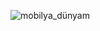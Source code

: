 ![mobilya_dünyam](https://github.com/SametcanOcak/mobilyaci_sayfasi/assets/98668879/6eab9379-1264-400c-bc69-b33057dca001)
